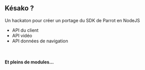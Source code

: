 ##  Késako ?

Un hackaton pour créer un portage du SDK de Parrot en NodeJS

+ API du client
+ API vidéo
+ API données de navigation

<br>

#### Et pleins de modules... 
